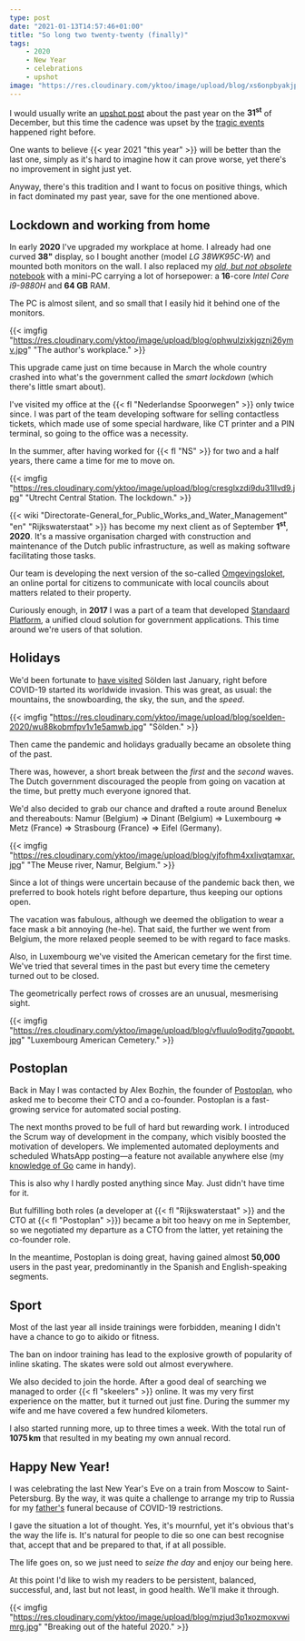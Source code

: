 ```yaml
---
type: post
date: "2021-01-13T14:57:46+01:00"
title: "So long two twenty-twenty (finally)"
tags:
    - 2020
    - New Year
    - celebrations
    - upshot
image: "https://res.cloudinary.com/yktoo/image/upload/blog/xs6onpbyakjpszks82bx.png"
---
```


I would usually write an [upshot post](/tags/upshot) about the past year on the **31<sup>st</sup>** of December, but this time the cadence was upset by the [tragic events](0764) happened right before.

One wants to believe {{< year 2021 "this year" >}} will be better than the last one, simply as it's hard to imagine how it can prove worse, yet there's no improvement in sight just yet.

Anyway, there's this tradition and I want to focus on positive things, which in fact dominated my past year, save for the one mentioned above.

<!--more-->

## Lockdown and working from home

In early **2020** I've upgraded my workplace at home. I already had one curved **38"** display, so I bought another (model *LG 38WK95C-W*) and mounted both monitors on the wall. I also replaced my *[old, but not obsolete](https://contentincontext.me/2015/08/04/im-old-not-obsolete/)* [notebook](0571) with a mini-PC carrying a lot of horsepower: a **16**-core *Intel Core i9-9880H* and **64 GB** RAM.

The PC is almost silent, and so small that I easily hid it behind one of the monitors.

{{< imgfig "https://res.cloudinary.com/yktoo/image/upload/blog/ophwulzixkjgznj26ymv.jpg" "The author's workplace." >}}

This upgrade came just on time because in March the whole country crashed into what's the government called the *smart lockdown* (which there's little smart about).

I've visited my office at the {{< fl "Nederlandse Spoorwegen" >}} only twice since. I was part of the team developing software for selling contactless tickets, which made use of some special hardware, like CT printer and a PIN terminal, so going to the office was a necessity.

In the summer, after having worked for {{< fl "NS" >}} for two and a half years, there came a time for me to move on.

{{< imgfig "https://res.cloudinary.com/yktoo/image/upload/blog/cresglxzdi9du31llvd9.jpg" "Utrecht Central Station. The lockdown." >}}

{{< wiki "Directorate-General_for_Public_Works_and_Water_Management" "en" "Rijkswaterstaat" >}} has become my next client as of September **1<sup>st</sup>**, **2020**. It's a massive organisation charged with construction and maintenance of the Dutch public infrastructure, as well as making software facilitating those tasks.

Our team is developing the next version of the so-called [Omgevingsloket](https://omgevingsloket.nl/), an online portal for citizens to communicate with local councils about matters related to their property.

Curiously enough, in **2017** I was a part of a team that developed [Standaard Platform](https://www.logius.nl/diensten/standaard-platform), a unified cloud solution for government applications. This time around we're users of that solution.

## Holidays

We'd been fortunate to [have visited](ru;0550) Sölden last January, right before COVID-19 started its worldwide invasion. This was great, as usual: the mountains, the snowboarding, the sky, the sun, and the *speed*.

{{< imgfig "https://res.cloudinary.com/yktoo/image/upload/blog/soelden-2020/wu88kobmfpv1v1e5amwb.jpg" "Sölden." >}}

Then came the pandemic and holidays gradually became an obsolete thing of the past.

There was, however, a short break between the *first* and the *second* waves. The Dutch government discouraged the people from going on vacation at the time, but pretty much everyone ignored that.

We'd also decided to grab our chance and drafted a route around Benelux and thereabouts: Namur (Belgium) ⇒ Dinant (Belgium) ⇒ Luxembourg ⇒ Metz (France) ⇒ Strasbourg (France) ⇒ Eifel (Germany).

{{< imgfig "https://res.cloudinary.com/yktoo/image/upload/blog/yjfofhm4xxlivqtamxar.jpg" "The Meuse river, Namur, Belgium." >}}

Since a lot of things were uncertain because of the pandemic back then, we preferred to book hotels right before departure, thus keeping our options open.

The vacation was fabulous, although we deemed the obligation to wear a face mask a bit annoying (he-he). That said, the further we went from Belgium, the more relaxed people seemed to be with regard to face masks.

Also, in Luxembourg we've visited the American cemetary for the first time. We've tried that several times in the past but every time the cemetery turned out to be closed.

The geometrically perfect rows of crosses are an unusual, mesmerising sight.

{{< imgfig "https://res.cloudinary.com/yktoo/image/upload/blog/vfluulo9odjtg7gpqobt.jpg" "Luxembourg American Cemetery." >}}

## Postoplan

Back in May I was contacted by Alex Bozhin, the founder of [Postoplan](https://postoplan.app/), who asked me to become their CTO and a co-founder. Postoplan is a fast-growing service for automated social posting.

The next months proved to be full of hard but rewarding work. I introduced the Scrum way of development in the company, which visibly boosted the motivation of developers. We implemented automated deployments and scheduled WhatsApp posting—a feature not available anywhere else (my [knowledge of Go](0748) came in handy).

This is also why I hardly posted anything since May. Just didn't have time for it.

But fulfilling both roles (a developer at {{< fl "Rijkswaterstaat" >}} and the CTO at {{< fl "Postoplan" >}}) became a bit too heavy on me in September, so we negotiated my departure as a CTO from the latter, yet retaining the co-founder role.

In the meantime, Postoplan is doing great, having gained almost **50,000** users in the past year, predominantly in the Spanish and English-speaking segments.

## Sport

Most of the last year all inside trainings were forbidden, meaning I didn't have a chance to go to aikido or fitness.

The ban on indoor training has lead to the explosive growth of popularity of inline skating. The skates were sold out almost everywhere.

We also decided to join the horde. After a good deal of searching we managed to order {{< fl "skeelers" >}} online. It was my very first experience on the matter, but it turned out just fine. During the summer my wife and me have covered a few hundred kilometers.

I also started running more, up to three times a week. With the total run of **1075 km** that resulted in my beating my own annual record.

## Happy New Year!

I was celebrating the last New Year's Eve on a train from Moscow to Saint-Petersburg. By the way, it was quite a challenge to arrange my trip to Russia for my [father's](0764) funeral because of COVID-19 restrictions.

I gave the situation a lot of thought. Yes, it's mournful, yet it's obvious that's the way the life is. It's natural for people to die so one can best recognise that, accept that and be prepared to that, if at all possible.

The life goes on, so we just need to *seize the day* and enjoy our being here.

At this point I'd like to wish my readers to be persistent, balanced, successful, and, last but not least, in good health. We'll make it through.

{{< imgfig "https://res.cloudinary.com/yktoo/image/upload/blog/mzjud3p1xozmoxvwimrg.jpg" "Breaking out of the hateful 2020." >}}
